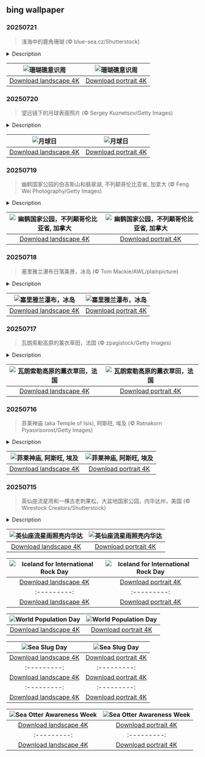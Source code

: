 ## bing wallpaper

### 20250721

> 浅海中的鹿角珊瑚 (© blue-sea.cz/Shutterstock)

<details>
<summary>Description</summary>

> 每年七月的第三周被定为珊瑚礁意识周，旨在提醒人们：在广袤海洋的表层之下，存在一个生态复杂度堪比热带雨林的系统。尽管珊瑚礁仅覆盖不到1%的海底面积，却孕育了约25%的海洋生物。以今日图片中的鹿角珊瑚为例，这类珊瑚构成了关键的生态基底，为众多海洋物种提供庇护和栖息空间。这些生态系统不仅维系着海洋生物多样性，也在缓冲海岸侵蚀方面发挥重要作用，并通过旅游业与渔业促进沿海地区经济发展。
> 
> 然而，珊瑚礁正面临严峻威胁。海洋升温、污染物排放及过度捕捞等因素，已使全球超过70%的珊瑚礁处于危险之中，且这一比例预计将持续上升。珊瑚礁意识周鼓励公众积极参与保护工作：选择对珊瑚礁友好的防晒产品、参与海滩清理活动、支持珊瑚保护组织等，每一个小小的行动都对保护珊瑚礁带来深远影响。
> 
> 

</details>

| ![珊瑚礁意识周](https://cn.bing.com/th?id=OHR.AcroporaReef_ZH-CN2622120276_UHD.jpg&pid=hp&w=400&h=224&rs=1&c=4) | ![珊瑚礁意识周](https://cn.bing.com/th?id=OHR.AcroporaReef_ZH-CN2622120276_1080x1920.jpg&pid=hp&w=155&h=315&rs=1&c=4) |
|:---------:|:---------:|
| [Download landscape 4K](https://cn.bing.com/th?id=OHR.AcroporaReef_ZH-CN2622120276_UHD.jpg) | [Download portrait 4K](https://cn.bing.com/th?id=OHR.AcroporaReef_ZH-CN2622120276_1080x1920.jpg) |

### 20250720

> 望远镜下的月球表面照片 (© Sergey Kuznetsov/Getty Images)

<details>
<summary>Description</summary>

> 每年7月20日是国家月球日，纪念1969年尼尔·阿姆斯特朗首次踏上月球这一具有历史意义的时刻。他的那句宣言：“这是我个人的一小步，却是人类的一大步”，也随之载入史册。紧随其后的是巴兹·奥尔德林，成为第二位登上月球的人。
> 
> 这项壮举源于美国总统约翰·F·肯尼迪在1961年提出的目标：“在十年内将人类送上月球，并安全返回地球。”阿波罗11号于1969年7月16日从佛罗里达州的肯尼迪航天中心发射，7月19日进入月球轨道。7月20日，“鹰”号登月舱成功在月面着陆，全世界屏息以待，见证这一历史时刻的到来。
> 
> 月球日不仅仅是对那“一小步”的纪念，更是向促成这场科技奇迹的科学探索精神、团队协作精神以及国际和平合作精神致敬。这种精神至今仍持续推动着人类迈向更遥远的宇宙。

</details>

| ![月球日](https://cn.bing.com/th?id=OHR.BigMoon_ZH-CN2508603883_UHD.jpg&pid=hp&w=400&h=224&rs=1&c=4) | ![月球日](https://cn.bing.com/th?id=OHR.BigMoon_ZH-CN2508603883_1080x1920.jpg&pid=hp&w=155&h=315&rs=1&c=4) |
|:---------:|:---------:|
| [Download landscape 4K](https://cn.bing.com/th?id=OHR.BigMoon_ZH-CN2508603883_UHD.jpg) | [Download portrait 4K](https://cn.bing.com/th?id=OHR.BigMoon_ZH-CN2508603883_1080x1920.jpg) |

### 20250719

> 幽鹤国家公园的伯吉斯山和翡翠湖, 不列颠哥伦比亚省, 加拿大 (© Feng Wei Photography/Getty Images)

<details>
<summary>Description</summary>

> “Yoho”听起来就像是人们站在山巅情不自禁发出的欢呼，而来到这里，你或许真的会这样做。幽鹤国家公园建于1886年，位于加拿大不列颠哥伦比亚省，以其峻峭的悬崖、冰川湖泊与雷鸣般的瀑布而闻名。作为加拿大第二古老的国家公园，它也是加拿大落基山国家公园世界遗产地的一部分。整个公园占地1,313 平方公里，其中的伯吉斯页岩化石遗址保存了逾5亿年前的海洋生物，对理解早期生物演化历程具有不可替代的科研价值。
> 
> 漫步于此，你可能会邂逅麋鹿、山地山羊、土拨鼠，甚至偶尔出没的灰熊。森林冠层主要由黑松组成，而雪崩百合会在积雪融化后不久绽放。今日图片中翡翠湖展现了公园中的又一瑰宝。湖水之所以呈现鲜明的蓝绿色，是因为湖底存在大量由冰川磨蚀产生的细微岩粉，这类矿物颗粒能有效散射蓝绿光。湖泊四周环绕着森林山坡、雪崩通道，以及如伯吉斯山等耸立的高峰。如有机会来到这里，别忘了携带一些轻便食物，这片如画的湖畔美景可能会让你忍不住多绕几圈，流连忘返。
> 
> 

</details>

| ![幽鹤国家公园，不列颠哥伦比亚省, 加拿大](https://cn.bing.com/th?id=OHR.YohoNP_ZH-CN2349599497_UHD.jpg&pid=hp&w=400&h=224&rs=1&c=4) | ![幽鹤国家公园，不列颠哥伦比亚省, 加拿大](https://cn.bing.com/th?id=OHR.YohoNP_ZH-CN2349599497_1080x1920.jpg&pid=hp&w=155&h=315&rs=1&c=4) |
|:---------:|:---------:|
| [Download landscape 4K](https://cn.bing.com/th?id=OHR.YohoNP_ZH-CN2349599497_UHD.jpg) | [Download portrait 4K](https://cn.bing.com/th?id=OHR.YohoNP_ZH-CN2349599497_1080x1920.jpg) |

### 20250718

> 塞里雅兰瀑布日落美景，冰岛 (© Tom Mackie/AWL/plainpicture)

<details>
<summary>Description</summary>

> 这座197英尺高的瀑布从曾经标志着冰岛海岸线的悬崖峭壁倾泻而下。奔腾的瀑布是塞里雅兰河 (Seljalandsa River) 的一部分，发源于火山冰川埃亚菲亚德拉冰盖 (Eyjafjallajökull)。这座冰盖下的火山上次喷发是在2010年，对当地居民和空中交通造成了影响。游客可以走到瀑布后面的一个小洞穴，那里拥有独特的视角，也是摄影师的最爱。夜晚，泛光灯照亮了瀑布，营造出一幅梦幻般的景象。如果您计划在夏至期间度假，塞里雅兰瀑布 (Seljalandsfoss) 值得列入您的旅行清单。无论您是自然爱好者还是摄影爱好者，这次体验都将为您留下难忘的回忆。
> 
> 
> 
> 

</details>

| ![塞里雅兰瀑布，冰岛](https://cn.bing.com/th?id=OHR.IcelandSolstice_ZH-CN6073168622_UHD.jpg&pid=hp&w=400&h=224&rs=1&c=4) | ![塞里雅兰瀑布，冰岛](https://cn.bing.com/th?id=OHR.IcelandSolstice_ZH-CN6073168622_1080x1920.jpg&pid=hp&w=155&h=315&rs=1&c=4) |
|:---------:|:---------:|
| [Download landscape 4K](https://cn.bing.com/th?id=OHR.IcelandSolstice_ZH-CN6073168622_UHD.jpg) | [Download portrait 4K](https://cn.bing.com/th?id=OHR.IcelandSolstice_ZH-CN6073168622_1080x1920.jpg) |

### 20250717

> 瓦朗索勒高原的薰衣草田，法国 (© zpagistock/Getty Images)

<details>
<summary>Description</summary>

> 若你正在寻找一场充满芬芳的夏日旅程，法国普罗旺斯的瓦朗索勒高原无疑是理想之选。从六月下旬至七月中旬，这片高原便会被紫色花海覆盖，宛如香气四溢的天然画布。高原坐落于海拔约1,900英尺的地带，面积达约300平方英里，是法国规模最大的薰衣草种植区之一。
> 
> 薰衣草种植在该地区的兴起可追溯至19世纪，当时附近格拉斯地区的香水工业蓬勃发展。随着时间推移，薰衣草种植逐渐覆盖普罗旺斯，尤其集中在阳光充足、排水良好的高地地区，比如瓦朗索勒高原。如今，1700名种植者在大约62000英亩的土地上精心栽培这些薰衣草。所栽培的品种包括用于香水和护肤品的传统薰衣草，也种植茎更长的薰衣草杂交品种，常用于家居清洁用品和空气清新剂。瓦朗索勒的薰衣草田并非偶然的景致，而是香气与产业共生演化的结果。若希望尽情沉浸于这片紫色海洋之中，务必提前安排行程，循着薰衣草的香气，收获一个充满感官记忆的夏日。
> 
> 

</details>

| ![瓦朗索勒高原的薰衣草田，法国](https://cn.bing.com/th?id=OHR.FranceLavender_ZH-CN1639602547_UHD.jpg&pid=hp&w=400&h=224&rs=1&c=4) | ![瓦朗索勒高原的薰衣草田，法国](https://cn.bing.com/th?id=OHR.FranceLavender_ZH-CN1639602547_1080x1920.jpg&pid=hp&w=155&h=315&rs=1&c=4) |
|:---------:|:---------:|
| [Download landscape 4K](https://cn.bing.com/th?id=OHR.FranceLavender_ZH-CN1639602547_UHD.jpg) | [Download portrait 4K](https://cn.bing.com/th?id=OHR.FranceLavender_ZH-CN1639602547_1080x1920.jpg) |

### 20250716

> 菲莱神庙 (aka Temple of Isis), 阿斯旺, 埃及 (© Ratnakorn Piyasirisorost/Getty Images)

<details>
<summary>Description</summary>

> 菲莱神庙，常被称为伊西斯神庙，是埃及最迷人的古迹之一。它最初建在菲莱岛上，后来为避免被洪水淹没而迁至附近的阿吉勒基亚岛。这项迁移工程是20世纪60年代由联合国教科文组织发起的国际文物拯救项目，历时多年，搬运了逾4万块石块，才得以完整重建并保存这座古老神庙。如今，它坐落在尼罗河环绕的静谧之地，是乘船游览和探寻往昔的绝佳去处。
> 
> 步入雄伟的门楼后，游客将进入一片立柱林立的庭院。主神庙供奉伊西斯女神，她是古埃及神话中掌管魔法、母性与守护的女神，神庙墙面雕刻生动讲述了关于她的神话传说。此外，遗址中还分布着供奉冥界之神奥西里斯（伊西斯的兄弟兼丈夫）与天空之神荷鲁斯（鹰头神）的小型神殿和祭祀堂。这处联合国教科文组织认定的世界遗产地可供游客自由探索，也可选择导览讲解。夜幕降临时，一场结合光影与音效的声光表演将古埃及神话栩栩如生地呈现眼前。这座神庙以其精美的浮雕艺术与良好的建筑保存状态，为世人揭示了古埃及文明的神秘与辉煌。
> 
> 

</details>

| ![菲莱神庙, 阿斯旺, 埃及](https://cn.bing.com/th?id=OHR.TemplePhilae_ZH-CN1232015188_UHD.jpg&pid=hp&w=400&h=224&rs=1&c=4) | ![菲莱神庙, 阿斯旺, 埃及](https://cn.bing.com/th?id=OHR.TemplePhilae_ZH-CN1232015188_1080x1920.jpg&pid=hp&w=155&h=315&rs=1&c=4) |
|:---------:|:---------:|
| [Download landscape 4K](https://cn.bing.com/th?id=OHR.TemplePhilae_ZH-CN1232015188_UHD.jpg) | [Download portrait 4K](https://cn.bing.com/th?id=OHR.TemplePhilae_ZH-CN1232015188_1080x1920.jpg) |

### 20250715

> 英仙座流星雨和一棵古老刺果松，大盆地国家公园，内华达州，美国 (© Wirestock Creators/Shutterstock)

<details>
<summary>Description</summary>

> 准备迎接一年中最耀眼的天文奇观之一英仙座流星雨吧！该流星雨每年活跃期为7月中旬至8月下旬，而今年的峰值将于8月12日夜间至13日凌晨上演璀璨盛景。当地球穿越彗星斯威夫特-塔特尔留下的冰岩碎片轨道时，形成了这一流星雨。这颗彗星上一次接近地球是在1992年。当这些尘埃颗粒以高速进入地球大气层时，会因摩擦而燃烧，划出一道道明亮的光痕。
> 
> 若想尽情欣赏这场天文盛宴，北半球至中南纬度地区是最佳观测地点。今日图片所示地点为美国内华达州的大盆地国家公园。这里栖息着地球上最古老的非克隆植物狐尾松。这些树木在风雪与雨水的雕琢下，顽强生存了数千年，年复一年地守候着夜空中这场流星雨的盛会。
> 
> 

</details>

| ![英仙座流星雨照亮内华达](https://cn.bing.com/th?id=OHR.PerseidsPine_ZH-CN1081004815_UHD.jpg&pid=hp&w=400&h=224&rs=1&c=4) | ![英仙座流星雨照亮内华达](https://cn.bing.com/th?id=OHR.PerseidsPine_ZH-CN1081004815_1080x1920.jpg&pid=hp&w=155&h=315&rs=1&c=4) |
|:---------:|:---------:|
| [Download landscape 4K](https://cn.bing.com/th?id=OHR.PerseidsPine_ZH-CN1081004815_UHD.jpg) | [Download portrait 4K](https://cn.bing.com/th?id=OHR.PerseidsPine_ZH-CN1081004815_1080x1920.jpg) | while its fiery volcanic past still reveals itself in the towering cliffs. Here, evidence of volcanic activity is on full display in the form of rare hexagonal basalt columns. These sea cliffs are shaped into natural sculptures so symmetrical that they look almost human-made. These striking formations were created around 2 million years ago, when thick basalt lava cooled slowly, contracting and cracking into geometric shapes that form near-perfect hexagons. Though Iceland is full of volcanic marvels, formations like these are rare, making this quiet cove truly remarkable.
> 
> 

</details>

| ![Iceland for International Rock Day](https://cn.bing.com/th?id=OHR.BasaltColumns_EN-US4476950150_UHD.jpg&pid=hp&w=400&h=224&rs=1&c=4) | ![Iceland for International Rock Day](https://cn.bing.com/th?id=OHR.BasaltColumns_EN-US4476950150_1080x1920.jpg&pid=hp&w=155&h=315&rs=1&c=4) |
|:---------:|:---------:|
| [Download landscape 4K](https://cn.bing.com/th?id=OHR.BasaltColumns_EN-US4476950150_UHD.jpg) | [Download portrait 4K](https://cn.bing.com/th?id=OHR.BasaltColumns_EN-US4476950150_1080x1920.jpg) |&c=4) |
|:---------:|:---------:|
| [Download landscape 4K](https://cn.bing.com/th?id=OHR.ThomsonGazelle_EN-US4354285846_UHD.jpg) | [Download portrait 4K](https://cn.bing.com/th?id=OHR.ThomsonGazelle_EN-US4354285846_1080x1920.jpg) |for better planning and long-term thinking to ensure future generations can thrive on a planet with finite resources.
> 
> 

</details>

| ![World Population Day](https://cn.bing.com/th?id=OHR.TokyoSunrise_EN-US4269783992_UHD.jpg&pid=hp&w=400&h=224&rs=1&c=4) | ![World Population Day](https://cn.bing.com/th?id=OHR.TokyoSunrise_EN-US4269783992_1080x1920.jpg&pid=hp&w=155&h=315&rs=1&c=4) |
|:---------:|:---------:|
| [Download landscape 4K](https://cn.bing.com/th?id=OHR.TokyoSunrise_EN-US4269783992_UHD.jpg) | [Download portrait 4K](https://cn.bing.com/th?id=OHR.TokyoSunrise_EN-US4269783992_1080x1920.jpg) |56_1080x1920.jpg) |R.CuteChameleon_EN-US6483346105_1080x1920.jpg) |30_UHD.jpg) | [Download portrait 4K](https://cn.bing.com/th?id=OHR.SealRiver_EN-US6267835630_1080x1920.jpg) |e a more fitting name. Someone call Terry.
> 
> 

</details>

| ![Sea Slug Day](https://cn.bing.com/th?id=OHR.SeaAngel_EN-US5531672696_UHD.jpg&pid=hp&w=400&h=224&rs=1&c=4) | ![Sea Slug Day](https://cn.bing.com/th?id=OHR.SeaAngel_EN-US5531672696_1080x1920.jpg&pid=hp&w=155&h=315&rs=1&c=4) |
|:---------:|:---------:|
| [Download landscape 4K](https://cn.bing.com/th?id=OHR.SeaAngel_EN-US5531672696_UHD.jpg) | [Download portrait 4K](https://cn.bing.com/th?id=OHR.SeaAngel_EN-US5531672696_1080x1920.jpg) |OHR.DarkSkyAcadia_EN-US6966527964_1080x1920.jpg) |.bing.com/th?id=OHR.GoldenJellyfish_EN-US6743816471_1080x1920.jpg&pid=hp&w=155&h=315&rs=1&c=4) |
|:---------:|:---------:|
| [Download landscape 4K](https://cn.bing.com/th?id=OHR.GoldenJellyfish_EN-US6743816471_UHD.jpg) | [Download portrait 4K](https://cn.bing.com/th?id=OHR.GoldenJellyfish_EN-US6743816471_1080x1920.jpg) |ng.com/th?id=OHR.LastDollarRoad_EN-US7923638318_UHD.jpg&pid=hp&w=400&h=224&rs=1&c=4) | ![First day of autumn](https://cn.bing.com/th?id=OHR.LastDollarRoad_EN-US7923638318_1080x1920.jpg&pid=hp&w=155&h=315&rs=1&c=4) |
|:---------:|:---------:|
| [Download landscape 4K](https://cn.bing.com/th?id=OHR.LastDollarRoad_EN-US7923638318_UHD.jpg) | [Download portrait 4K](https://cn.bing.com/th?id=OHR.LastDollarRoad_EN-US7923638318_1080x1920.jpg) |ppers who hunted otters to near extinction before they were protected by law. Although sea otter populations have rebounded, they are still considered endangered. Otters live along the Pacific Coast of North America, from California up to Alaska. Although they can walk on land, they almost never find the need or desire to, even when it's nap time. When they're ready for a snooze, they'll raft up, wrap themselves in a strand of kelp to keep them from drifting away, and recline on the world's biggest waterbed.

</details>

| ![Sea Otter Awareness Week](https://cn.bing.com/th?id=OHR.SitkaOtters_EN-US7714053956_UHD.jpg&pid=hp&w=400&h=224&rs=1&c=4) | ![Sea Otter Awareness Week](https://cn.bing.com/th?id=OHR.SitkaOtters_EN-US7714053956_1080x1920.jpg&pid=hp&w=155&h=315&rs=1&c=4) |
|:---------:|:---------:|
| [Download landscape 4K](https://cn.bing.com/th?id=OHR.SitkaOtters_EN-US7714053956_UHD.jpg) | [Download portrait 4K](https://cn.bing.com/th?id=OHR.SitkaOtters_EN-US7714053956_1080x1920.jpg) |oo_EN-US7569665443_UHD.jpg&pid=hp&w=400&h=224&rs=1&c=4) | ![World Bamboo Day](https://cn.bing.com/th?id=OHR.ArashiyamaBamboo_EN-US7569665443_1080x1920.jpg&pid=hp&w=155&h=315&rs=1&c=4) |
|:---------:|:---------:|
| [Download landscape 4K](https://cn.bing.com/th?id=OHR.ArashiyamaBamboo_EN-US7569665443_UHD.jpg) | [Download portrait 4K](https://cn.bing.com/th?id=OHR.ArashiyamaBamboo_EN-US7569665443_1080x1920.jpg) |